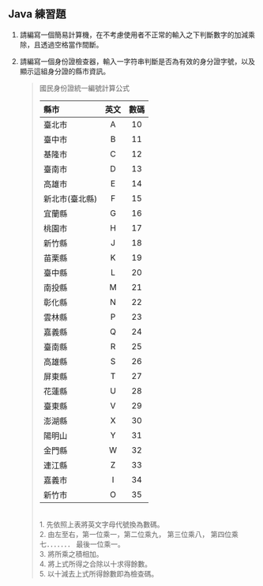## Java 練習題

 1. 請編寫一個簡易計算機，在不考慮使用者不正常的輸入之下判斷數字的加減乘除，且透過空格當作間斷。
 
 1. 請編寫一個身份證檢查器，輸入一字符串判斷是否為有效的身分證字號，以及顯示這組身分證的縣市資訊。
    > 國民身份證統一編號計算公式
    >
    > 縣市          | 英文  | 數碼 
    > :------------|:----: |:---:
    > 臺北市	    | A     | 10
    > 臺中市	    | B     | 11
    > 基隆市	    | C     | 12
    > 臺南市	    | D     | 13
    > 高雄市	    | E     | 14
    > 新北市(臺北縣) | F     | 15
    > 宜蘭縣	    | G     | 16
    > 桃園市	    | H     | 17
    > 新竹縣	    | J     | 18
    > 苗栗縣        | K     | 19
    > 臺中縣        | L     | 20
    > 南投縣        | M     | 21
    > 彰化縣        | N     | 22
    > 雲林縣        | P     | 23
    > 嘉義縣        | Q     | 24
    > 臺南縣        | R     | 25
    > 高雄縣        | S     | 26
    > 屏東縣        | T     | 27
    > 花蓮縣        | U     | 28
    > 臺東縣        | V     | 29
    > 澎湖縣        | X     | 30
    > 陽明山        | Y     | 31
    > 金門縣        | W     | 32
    > 連江縣        | Z     | 33
    > 嘉義市        | I     | 34
    > 新竹市        | O     | 35
    > <br/>
    > 1. 先依照上表將英文字母代號換為數碼。<br/>
    > 2. 由左至右，第一位乘一，第二位乘九， 第三位乘八， 第四位乘七．．．．．．． 最後一位乘一。<br/>
    > 3. 將所乘之積相加。<br/>
    > 4. 將上式所得之合除以十求得餘數。<br/>
    > 5. 以十減去上式所得餘數即為檢查碼。<br/>